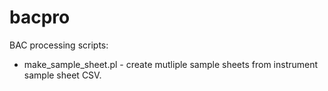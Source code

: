 bacpro
======

BAC processing scripts:
* make\_sample\_sheet.pl - create mutliple sample sheets from instrument sample sheet CSV.
